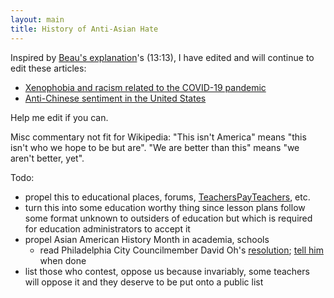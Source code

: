 ```yaml
---
layout: main
title: History of Anti-Asian Hate
---
```


Inspired by [Beau's explanation](//y2u.be/rFbHml5ba0M)'s (13:13), I have edited and will continue to edit these articles:
* [Xenophobia and racism related to the COVID-19 pandemic](//t.co/ZjhkbXa6OG)
* [Anti-Chinese sentiment in the United States](//t.co/U4sKrjWS4b)

Help me edit if you can.

Misc commentary not fit for Wikipedia: "This isn't America" means "this isn't who we hope to be but are". "We are better than this" means "we aren't better, yet".

Todo:
* propel this to educational places, forums, [TeachersPayTeachers](//t.co/SuTZkBo4Kn), etc.
* turn this into some education worthy thing since lesson plans follow some format unknown to outsiders of education but which is required for education administrators to accept it
* propel Asian American History Month in academia, schools
  * read Philadelphia City Councilmember David Oh's [resolution](//t.co/CWFpqTyL2K); [tell him](//twitter.com/DavidOhPhilly/status/1382838911588794372) when done
* list those who contest, oppose us because invariably, some teachers will oppose it and they deserve to be put onto a public list
